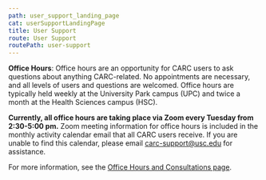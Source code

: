 ```yaml
---
path: user_support_landing_page
cat: userSupportLandingPage
title: User Support
route: User Support
routePath: user-support
---
```


**Office Hours**: Office hours are an opportunity for CARC users to ask questions about anything CARC-related. No appointments are necessary, and all levels of users and questions are welcomed. Office hours are typically held weekly at the University Park campus (UPC) and twice a month at the Health Sciences campus (HSC).

**Currently, all office hours are taking place via Zoom every Tuesday from 2:30-5:00 pm.** Zoom meeting information for office hours is included in the monthly activity calendar email that all CARC users receive. If you are unable to find this calendar, please email <carc-support@usc.edu> for assistance.

For more information, see the [Office Hours and Consultations page](/education-and-outreach/office-hours).
